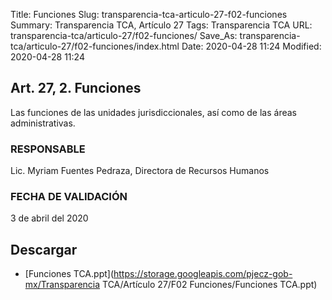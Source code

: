 Title: Funciones
Slug: transparencia-tca-articulo-27-f02-funciones
Summary: Transparencia TCA, Artículo 27
Tags: Transparencia TCA
URL: transparencia-tca/articulo-27/f02-funciones/
Save_As: transparencia-tca/articulo-27/f02-funciones/index.html
Date: 2020-04-28 11:24
Modified: 2020-04-28 11:24


## Art. 27, 2. Funciones

Las funciones de las unidades jurisdiccionales, así como de las áreas administrativas.


### RESPONSABLE

Lic. Myriam Fuentes Pedraza, Directora de Recursos Humanos


### FECHA DE VALIDACIÓN

3 de abril del 2020



## Descargar


* [Funciones TCA.ppt](https://storage.googleapis.com/pjecz-gob-mx/Transparencia TCA/Artículo 27/F02 Funciones/Funciones TCA.ppt)


